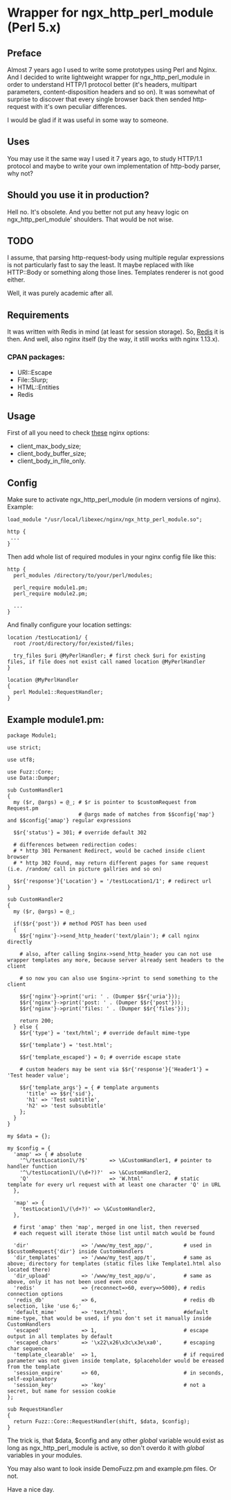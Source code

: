 # Wrapper for ngx_http_perl_module (Perl 5.x)

## Preface
Almost 7 years ago I used to write some prototypes using Perl and Nginx. And I decided to write lightweight wrapper for ngx_http_perl_module in order to understand HTTP/1 protocol better (it's headers, multipart parameters, content-disposition headers and so on). It was somewhat of surprise to discover that every single browser back then sended http-request with it's own peculiar differences.

I would be glad if it was useful in some way to someone.

## Uses
You may use it the same way I used it 7 years ago, to study HTTP/1.1 protocol and maybe to write your own implementation of http-body parser, why not?

## Should you use it in production?
Hell no. It's obsolete. And you better not put any heavy logic on ngx_http_perl_module' shoulders. That would be not wise.

## TODO
I assume, that parsing http-request-body using multiple regular expressions is not particularly fast to say the least. It maybe replaced with like HTTP::Body or something along those lines. Templates renderer is not good either.

Well, it was purely academic after all.

## Requirements
It was written with Redis in mind (at least for session storage). So, [Redis](https://redis.io) it is then. And well, also nginx itself (by the way, it still works with nginx 1.13.x).

### CPAN packages:
- URI::Escape
- File::Slurp;
- HTML::Entities
- Redis

## Usage
First of all you need to check [these](http://nginx.org/en/docs/http/ngx_http_perl_module.html) nginx options:
- client_max_body_size;
- client_body_buffer_size;
- client_body_in_file_only.

## Config
Make sure to activate ngx_http_perl_module (in modern versions of nginx). Example:
```
load_module "/usr/local/libexec/nginx/ngx_http_perl_module.so";

http {
 ...
}
```

Then add whole list of required modules in your nginx config file like this:
```
http {
  perl_modules /directory/to/your/perl/modules;

  perl_require module1.pm;
  perl_require module2.pm;

  ...
}
```

And finally configure your location settings:
```
location /testLocation1/ {
  root /root/directory/for/existed/files;

  try_files $uri @MyPerlHandler; # first check $uri for existing files, if file does not exist call named location @MyPerlHandler
}

location @MyPerlHandler
{
  perl Module1::RequestHandler;
}
```

## Example module1.pm:
```
package Module1;

use strict;

use utf8;

use Fuzz::Core;
use Data::Dumper;

sub CustomHandler1
{
  my ($r, @args) = @_; # $r is pointer to $customRequest from Request.pm
                       # @args made of matches from $$config{'map'} and $$config{'amap'} regular expressions

  $$r{'status'} = 301; # override default 302

  # differences between redirection codes:
  # * http 301 Permanent Redirect, would be cached inside client browser
  # * http 302 Found, may return different pages for same request (i.e. /random/ call in picture gallries and so on)

  $$r{'response'}{'Location'} = '/testLocation1/1'; # redirect url
}

sub CustomHandler2
{
  my ($r, @args) = @_;

  if($$r{'post'}) # method POST has been used
  {
    $$r{'nginx'}->send_http_header('text/plain'); # call nginx directly
    
    # also, after calling $nginx->send_http_header you can not use wrapper templates any more, because server already sent headers to the client

    # so now you can also use $nginx->print to send something to the client

    $$r{'nginx'}->print('uri: ' . (Dumper $$r{'uria'}));
    $$r{'nginx'}->print('post: ' . (Dumper $$r{'post'}));
    $$r{'nginx'}->print('files: ' . (Dumper $$r{'files'}));

    return 200;
  } else {
    $$r{'type'} = 'text/html'; # override default mime-type

    $$r{'template'} = 'test.html';

    $$r{'template_escaped'} = 0; # override escape state

    # custom headers may be sent via $$r{'response'}{'Header1'} = 'Test header value';

    $$r{'template_args'} = { # template arguments
      'title' => $$r{'sid'},
      'h1' => 'Test subtitle',
      'h2' => 'test subsubtitle'
    };
  }
}

my $data = {};

my $config = {
  'amap' => { # absolute
    '^\/testLocation1\/?$'       => \&CustomHandler1, # pointer to handler function
    '^\/testLocation1\/(\d+?)?'  => \&CustomHandler2,
    'Q'                          => 'W.html'          # static template for every url request with at least one character 'Q' in URL
  },

  'map' => {
    'testLocation1\/(\d+?)' => \&CustomHandler2,
  },

  # first 'amap' then 'map', merged in one list, then reversed
  # each request will iterate those list until match would be found

  'dir'                 => '/www/my_test_app/',          # used in $$customRequest{'dir'} inside CustomHandlers
  'dir_templates'       => '/www/my_test_app/t',         # same as above; directory for templates (static files like Template1.html also located there)
  'dir_upload'          => '/www/my_test_app/u',         # same as above, only it has not been used even once
  'redis'               => {reconnect=>60, every=>5000}, # redis connection options
  'redis_db'            => 6,                            # redis db selection, like 'use 6;'
  'default_mime'        => 'text/html',                  #default mime-type, that would be used, if you don't set it manually inside CustomHandlers
  'escaped'             => 1,                            # escape output in all templates by default
  'escaped_chars'       => '\x22\x26\x3c\x3e\xa0',       # escaping char sequence
  'template_clearable'  => 1,                            # if required parameter was not given inside template, $placeholder would be ereased from the template
  'session_expire'      => 60,                           # in seconds, self-explanatory
  'session_key'         => 'key'                         # not a secret, but name for session cookie
};

sub RequestHandler
{
  return Fuzz::Core::RequestHandler(shift, $data, $config);
}
```

The trick is, that $data, $config and any other *global* variable would exist as long as ngx_http_perl_module is active, so don't overdo it with *global* variables in your modules.

You may also want to look inside DemoFuzz.pm and example.pm files. Or not.

Have a nice day.